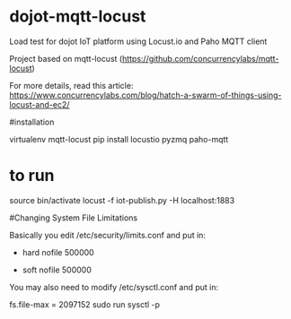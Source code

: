 # dojot-mqtt-locust
Load test for dojot IoT platform using Locust.io and Paho MQTT client

Project based on mqtt-locust (https://github.com/concurrencylabs/mqtt-locust)

For more details, read this article: https://www.concurrencylabs.com/blog/hatch-a-swarm-of-things-using-locust-and-ec2/


#installation

virtualenv mqtt-locust
pip install locustio pyzmq paho-mqtt


# to run
 source bin/activate
 locust -f iot-publish.py -H localhost:1883



#Changing System File Limitations

Basically you edit /etc/security/limits.conf and put in:

* hard nofile 500000

* soft nofile 500000

You may also need to modify /etc/sysctl.conf and put in:

fs.file-max = 2097152
sudo run sysctl -p



